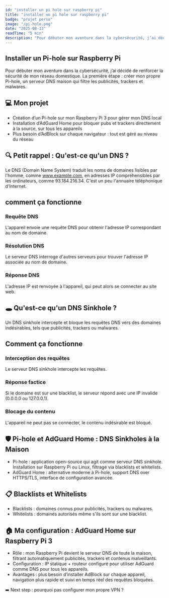 ```yaml
---
id: "installer un pi hole sur raspberry pi"
title: "installer un pi hole sur raspberry pi"
badge: "projet perso"
image: "/pi-hole.png"
date: "2025-08-13"
readTime: "5 min"
description: "Pour débuter mon aventure dans la cybersécurité, j’ai décidé de renforcer la sécurité de mon réseau domestique. La première étape : créer mon propre Pi-hole, un serveur DNS maison qui filtre les publicités, trackers et malwares."
---
```

## Installer un Pi-hole sur Raspberry Pi
Pour débuter mon aventure dans la cybersécurité, j’ai décidé de renforcer la sécurité de mon réseau domestique. La première étape : créer mon propre Pi-hole, un serveur DNS maison qui filtre les publicités, trackers et malwares.

## 💻 Mon projet
- Création d’un Pi-hole sur mon Raspberry Pi 3 pour gérer mon DNS local
- Installation d’AdGuard Home pour bloquer pubs et trackers directement à la source, sur tous les appareils
- Plus besoin d’AdBlock sur chaque navigateur : tout est géré au niveau du réseau

## 🔍 Petit rappel : Qu'est-ce qu'un DNS ?
Le DNS (Domain Name System) traduit les noms de domaines lisibles par l'homme, comme www.example.com, en adresses IP compréhensibles par les ordinateurs, comme 93.184.216.34. C'est un peu l'annuaire téléphonique d'Internet.

## comment ça fonctionne
### Requête DNS  
L'appareil envoie une requête DNS pour obtenir l'adresse IP correspondant au nom de domaine.

### Résolution DNS  
Le serveur DNS interroge d'autres serveurs pour trouver l'adresse IP associée au nom de domaine.

### Réponse DNS  
L'adresse IP est renvoyée à l'appareil, qui peut alors se connecter au site web.

## 🕳️ Qu'est-ce qu'un DNS Sinkhole ?
Un DNS sinkhole intercepte et bloque les requêtes DNS vers des domaines indésirables, tels que publicités, trackers ou malwares.

## Comment ça fonctionne
### Interception des requêtes  
Le serveur DNS sinkhole intercepte les requêtes.

### Réponse factice  
Si le domaine est sur une blacklist, le serveur répond avec une IP invalide (0.0.0.0 ou 127.0.0.1).

### Blocage du contenu  
L'appareil ne peut pas se connecter, le contenu indésirable est bloqué.

## 🛡️ Pi-hole et AdGuard Home : DNS Sinkholes à la Maison
- Pi-hole : application open-source qui agit comme serveur DNS sinkhole. Installation sur Raspberry Pi ou Linux, filtrage via blacklists et whitelists.
- AdGuard Home : alternative moderne à Pi-hole, support DNS over HTTPS/TLS, interface de configuration avancée.

## 📋 Blacklists et Whitelists
- Blacklists : domaines connus pour publicités, trackers ou malwares.
- Whitelists : domaines autorisés même s'ils sont sur une blacklist.

## 🏠 Ma configuration : AdGuard Home sur Raspberry Pi 3
- Rôle : mon Raspberry Pi devient le serveur DNS de toute la maison, filtrant automatiquement publicités, trackers et contenus malveillants.
- Configuration : IP statique + routeur configuré pour utiliser AdGuard comme DNS pour tous les appareils.
- Avantages : plus besoin d’installer AdBlock sur chaque appareil, navigation plus rapide et suivi en temps réel des requêtes bloquées.

➡️ Next step : pourquoi pas configurer mon propre VPN ?
